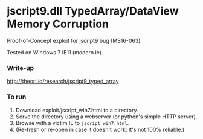 # jscript9.dll TypedArray/DataView Memory Corruption
Proof-of-Concept exploit for jscript9 bug (MS16-063)

Tested on Windows 7 IE11 (modern.ie).

### Write-up
http://theori.io/research/jscript9_typed_array

### To run
1. Download exploit/jscript\_win7.html to a directory.
2. Serve the directory using a webserver (or python's simple HTTP server).
3. Browse with a victim IE to `jscript_win7.html`.
4. (Re-fresh or re-open in case it doesn't work; It's not 100% reliable.)
